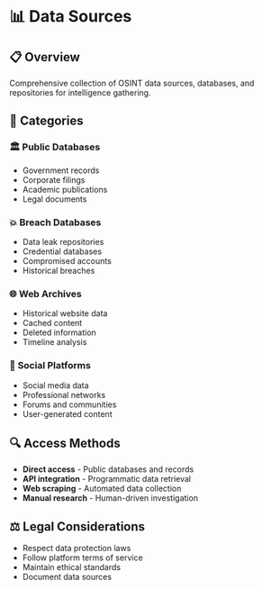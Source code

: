 # 📊 Data Sources

## 📋 Overview

Comprehensive collection of OSINT data sources, databases, and repositories for intelligence gathering.

## 🎯 Categories

### 🏛️ **Public Databases**
- Government records
- Corporate filings
- Academic publications
- Legal documents

### 💥 **Breach Databases**
- Data leak repositories
- Credential databases
- Compromised accounts
- Historical breaches

### 🌐 **Web Archives**
- Historical website data
- Cached content
- Deleted information
- Timeline analysis

### 📱 **Social Platforms**
- Social media data
- Professional networks
- Forums and communities
- User-generated content

## 🔍 Access Methods

- **Direct access** - Public databases and records
- **API integration** - Programmatic data retrieval
- **Web scraping** - Automated data collection
- **Manual research** - Human-driven investigation

## ⚖️ Legal Considerations

- Respect data protection laws
- Follow platform terms of service
- Maintain ethical standards
- Document data sources
